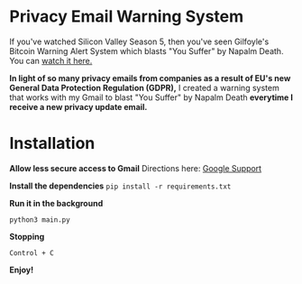 # Privacy Email Warning System
If you've watched Silicon Valley Season 5, then you've seen Gilfoyle's Bitcoin Warning Alert System which blasts "You Suffer" by Napalm Death. You can [watch it here.](https://www.youtube.com/watch?v=uS1KcjkWdoU)

**In light of so many privacy emails from companies as a result of EU's new General Data Protection Regulation (GDPR),** I created a warning system that works with my Gmail to blast "You Suffer" by Napalm Death **everytime I receive a new privacy update email.** 

# Installation
**Allow less secure access to Gmail**
Directions here: [Google Support](https://support.google.com/accounts/answer/6010255?hl=en)

**Install the dependencies** 
`pip install -r requirements.txt`

**Run it in the background**

    python3 main.py

**Stopping**

    Control + C
    
**Enjoy!**
